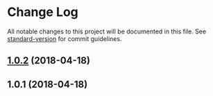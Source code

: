 # Change Log

All notable changes to this project will be documented in this file. See [standard-version](https://github.com/conventional-changelog/standard-version) for commit guidelines.

<a name="1.0.2"></a>
## [1.0.2](/compare/v1.0.1...v1.0.2) (2018-04-18)



<a name="1.0.1"></a>
## 1.0.1 (2018-04-18)
